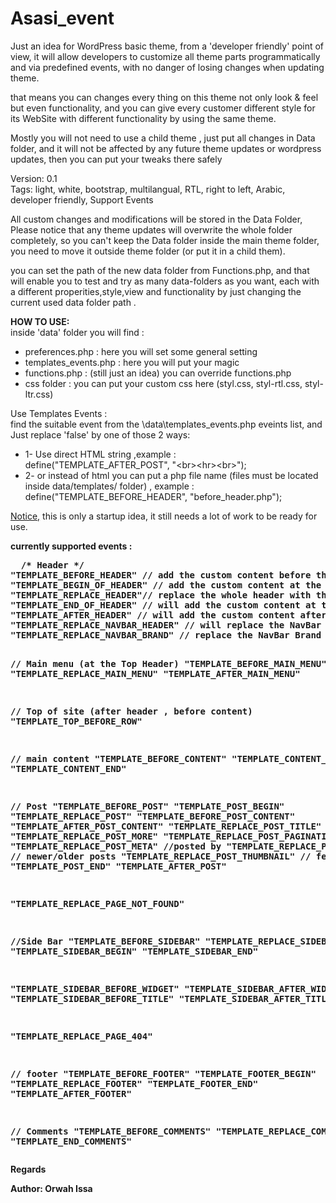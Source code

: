 # Asasi_event
Just an idea for WordPress basic theme, from a 'developer friendly' point of view, it will allow developers to customize all theme parts programmatically and via predefined events, with no danger of losing changes when updating theme.<br>

that means you can changes every thing on this theme not only look & feel but even functionality, and you can give every customer different style for its WebSite with different functionality by using the same theme.<br>

Mostly you will not need to use a child theme , just put all changes in Data folder, and it will not be affected by any future theme updates or wordpress updates, then you can put your tweaks there safely 


Version: 0.1<br>
Tags: light, white, bootstrap, multilangual, RTL, right to left, Arabic, developer friendly, Support Events<br> 


All custom changes and modifications will be stored in the Data Folder, <br>
Please notice that any theme updates will overwrite the whole folder completely, so you can't keep the Data folder inside the main theme folder, you need to move it outside theme folder (or put it in a child them).<br>

you can set the path of the new data folder from Functions.php, and that will enable you to test and try as many data-folders as you want, each with a different properities,style,view and functionality by just changing the current used data folder path .<br>


<b>HOW TO USE:</b><br>
inside 'data' folder you will find :
- preferences.php      : here you will set some general setting 
- templates_events.php : here you will put your magic 
- functions.php        : (still just an idea) you can override functions.php 
- css folder           : you can put your custom css here (styl.css, styl-rtl.css, styl-ltr.css)

Use Templates Events :<br>
 find the suitable event from the \data\templates_events.php eveints list, and Just replace 'false' by one of those 2 ways: 
 * 1- Use direct HTML string ,example :<br> 
          define("TEMPLATE_AFTER_POST", "&lt;br&gt;&lt;hr&gt;&lt;br&gt;"); 
 * 2- or instead of html you can put a php file name (files must be located inside data/templates/ folder) , example :<br>
          define("TEMPLATE_BEFORE_HEADER", "before_header.php");
 
 
 
<u> Notice,</u> this is only a startup idea, it still needs a lot of work to be ready for use.<br>
 
 
 
 
 
 <b>
 currently supported events :
<pre>  /* Header */
"TEMPLATE_BEFORE_HEADER" // add the custom content before the header.
"TEMPLATE_BEGIN_OF_HEADER" // add the custom content at the begining of the header. (inside the navbar class)
"TEMPLATE_REPLACE_HEADER"// replace the whole header with the custom content. (default header will not displayed!)
"TEMPLATE_END_OF_HEADER" // will add the custom content at the END of the the header. 
"TEMPLATE_AFTER_HEADER" // will add the custom content after the header.
"TEMPLATE_REPLACE_NAVBAR_HEADER" // will replace the NavBar Header .
"TEMPLATE_REPLACE_NAVBAR_BRAND" // replace the NavBar Brand (Site Title or Logo URL).



// Main menu (at the Top Header)
"TEMPLATE_BEFORE_MAIN_MENU"
"TEMPLATE_REPLACE_MAIN_MENU"
"TEMPLATE_AFTER_MAIN_MENU"

// Top of site (after header , before content)
"TEMPLATE_TOP_BEFORE_ROW"

// main content
"TEMPLATE_BEFORE_CONTENT"
"TEMPLATE_CONTENT_BEGIN"
"TEMPLATE_CONTENT_END"

// Post
"TEMPLATE_BEFORE_POST"
"TEMPLATE_POST_BEGIN"
"TEMPLATE_REPLACE_POST"
"TEMPLATE_BEFORE_POST_CONTENT"
"TEMPLATE_AFTER_POST_CONTENT"
"TEMPLATE_REPLACE_POST_TITLE"
"TEMPLATE_REPLACE_POST_MORE"
"TEMPLATE_REPLACE_POST_PAGINATION"
"TEMPLATE_REPLACE_POST_META"  //posted by
"TEMPLATE_REPLACE_POST_LINKS" // newer/older posts
"TEMPLATE_REPLACE_POST_THUMBNAIL" // featured image
"TEMPLATE_POST_END"
"TEMPLATE_AFTER_POST"

"TEMPLATE_REPLACE_PAGE_NOT_FOUND"

//Side Bar
"TEMPLATE_BEFORE_SIDEBAR"
"TEMPLATE_REPLACE_SIDEBAR"
"TEMPLATE_SIDEBAR_BEGIN"
"TEMPLATE_SIDEBAR_END"

"TEMPLATE_SIDEBAR_BEFORE_WIDGET"
"TEMPLATE_SIDEBAR_AFTER_WIDGET"
"TEMPLATE_SIDEBAR_BEFORE_TITLE"
"TEMPLATE_SIDEBAR_AFTER_TITLE"

"TEMPLATE_REPLACE_PAGE_404"

// footer
"TEMPLATE_BEFORE_FOOTER"
"TEMPLATE_FOOTER_BEGIN"
"TEMPLATE_REPLACE_FOOTER"
"TEMPLATE_FOOTER_END"
"TEMPLATE_AFTER_FOOTER"

// Comments
"TEMPLATE_BEFORE_COMMENTS"
"TEMPLATE_REPLACE_COMMENTS"
"TEMPLATE_END_COMMENTS"
 </pre>
 
 
 
Regards

Author: Orwah Issa

